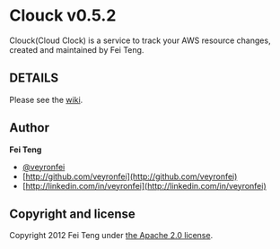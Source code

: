 Clouck v0.5.2
======

Clouck(Cloud Clock) is a service to track your AWS resource changes, created and maintained by Fei Teng.


## DETAILS

Please see the [wiki](https://github.com/veyronfei/clouck/wiki).

## Author

**Fei Teng**

+ [@veyronfei](http://twitter.com/veyronfei)
+ [http://github.com/veyronfei](http://github.com/veyronfei)
+ [http://linkedin.com/in/veyronfei](http://linkedin.com/in/veyronfei)


## Copyright and license

Copyright 2012 Fei Teng under [the Apache 2.0 license](LICENSE).
